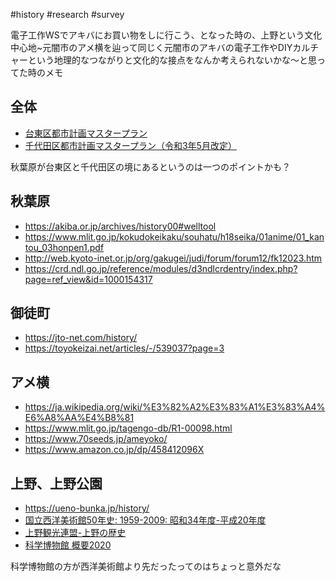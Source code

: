 #history #research #survey 

電子工作WSでアキバにお買い物をしに行こう、となった時の、上野という文化中心地~元闇市のアメ横を辿って同じく元闇市のアキバの電子工作やDIYカルチャーという地理的なつながりと文化的な接点をなんか考えられないかな〜と思ってた時のメモ

## 全体

- [台東区都市計画マスタープラン](https://www.city.taito.lg.jp/kenchiku/toshikeikaku/keikaku/toshikeikaku/urban_masterplan.html)
- [千代田区都市計画マスタープラン（令和3年5月改定）](https://www.city.chiyoda.lg.jp/koho/machizukuri/toshi/kaiteikento/index.html)

秋葉原が台東区と千代田区の境にあるというのは一つのポイントかも？

## 秋葉原

- https://akiba.or.jp/archives/history00#welltool
- https://www.mlit.go.jp/kokudokeikaku/souhatu/h18seika/01anime/01_kantou_03honpen1.pdf
- http://web.kyoto-inet.or.jp/org/gakugei/judi/forum/forum12/fk12023.htm
- https://crd.ndl.go.jp/reference/modules/d3ndlcrdentry/index.php?page=ref_view&id=1000154317

## 御徒町

- https://jto-net.com/history/
- https://toyokeizai.net/articles/-/539037?page=3

## アメ横

- https://ja.wikipedia.org/wiki/%E3%82%A2%E3%83%A1%E3%83%A4%E6%A8%AA%E4%B8%81
- https://www.mlit.go.jp/tagengo-db/R1-00098.html
- https://www.70seeds.jp/ameyoko/
- https://www.amazon.co.jp/dp/458412096X

## 上野、上野公園

- https://ueno-bunka.jp/history/
- [国立西洋美術館50年史: 1959-2009: 昭和34年度-平成20年度](https://nmwa.repo.nii.ac.jp/records/769)
- [上野観光連盟-上野の歴史](https://ueno.or.jp/history/)
- [科学博物館 概要2020](https://www.kahaku.go.jp/about/summary/imgs/kahaku_outline2020.pdf)

科学博物館の方が西洋美術館より先だったってのはちょっと意外だな
